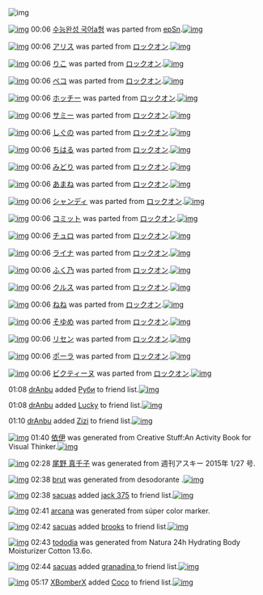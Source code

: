 ![img](http://gdrive-cdn.herokuapp.com/537b65a5bc09f0000721dda7/512px-barcode.png)

[![img](http://www.deviantsart.com/355fnq6.png)](http://www.barcodekanojo.com/kanojo/3020188/%EC%88%98%EB%8A%A5%EC%99%84%EC%84%B1%20%EA%B5%AD%EC%96%B4a%ED%98%95) 00:06 [수능완성 국어a형](http://www.barcodekanojo.com/kanojo/3020188/%EC%88%98%EB%8A%A5%EC%99%84%EC%84%B1%20%EA%B5%AD%EC%96%B4a%ED%98%95) was parted from [epSn](http://www.barcodekanojo.com/kanojo/3020188/%EC%88%98%EB%8A%A5%EC%99%84%EC%84%B1%20%EA%B5%AD%EC%96%B4a%ED%98%95).[![img](http://www.deviantsart.com/8uavvb.jpeg)](http://www.barcodekanojo.com/user/20375/epSn) 

[![img](http://www.deviantsart.com/g04is9.png)](http://www.barcodekanojo.com/kanojo/2913036/%E3%82%A2%E3%83%AA%E3%82%B9) 00:06 [アリス](http://www.barcodekanojo.com/kanojo/2913036/%E3%82%A2%E3%83%AA%E3%82%B9) was parted from [ロックオン](http://www.barcodekanojo.com/kanojo/2913036/%E3%82%A2%E3%83%AA%E3%82%B9).[![img](http://www.deviantsart.com/2musf1g.jpeg)](http://www.barcodekanojo.com/user/241643/%E3%83%AD%E3%83%83%E3%82%AF%E3%82%AA%E3%83%B3) 

[![img](http://www.deviantsart.com/3useppd.png)](http://www.barcodekanojo.com/kanojo/2927043/%E3%82%8A%E3%81%93) 00:06 [りこ](http://www.barcodekanojo.com/kanojo/2927043/%E3%82%8A%E3%81%93) was parted from [ロックオン](http://www.barcodekanojo.com/kanojo/2927043/%E3%82%8A%E3%81%93).[![img](http://www.deviantsart.com/2musf1g.jpeg)](http://www.barcodekanojo.com/user/241643/%E3%83%AD%E3%83%83%E3%82%AF%E3%82%AA%E3%83%B3) 

[![img](http://www.deviantsart.com/31r70aq.png)](http://www.barcodekanojo.com/kanojo/2910951/%E3%83%9A%E3%82%B3) 00:06 [ペコ](http://www.barcodekanojo.com/kanojo/2910951/%E3%83%9A%E3%82%B3) was parted from [ロックオン](http://www.barcodekanojo.com/kanojo/2910951/%E3%83%9A%E3%82%B3).[![img](http://www.deviantsart.com/2musf1g.jpeg)](http://www.barcodekanojo.com/user/241643/%E3%83%AD%E3%83%83%E3%82%AF%E3%82%AA%E3%83%B3) 

[![img](http://www.deviantsart.com/tslrne.png)](http://www.barcodekanojo.com/kanojo/2908295/%E3%83%9B%E3%83%83%E3%83%81%E3%83%BC) 00:06 [ホッチー](http://www.barcodekanojo.com/kanojo/2908295/%E3%83%9B%E3%83%83%E3%83%81%E3%83%BC) was parted from [ロックオン](http://www.barcodekanojo.com/kanojo/2908295/%E3%83%9B%E3%83%83%E3%83%81%E3%83%BC).[![img](http://www.deviantsart.com/2musf1g.jpeg)](http://www.barcodekanojo.com/user/241643/%E3%83%AD%E3%83%83%E3%82%AF%E3%82%AA%E3%83%B3) 

[![img](http://www.deviantsart.com/31t4ql5.png)](http://www.barcodekanojo.com/kanojo/2908297/%E3%82%B5%E3%83%9F%E3%83%BC) 00:06 [サミー](http://www.barcodekanojo.com/kanojo/2908297/%E3%82%B5%E3%83%9F%E3%83%BC) was parted from [ロックオン](http://www.barcodekanojo.com/kanojo/2908297/%E3%82%B5%E3%83%9F%E3%83%BC).[![img](http://www.deviantsart.com/2musf1g.jpeg)](http://www.barcodekanojo.com/user/241643/%E3%83%AD%E3%83%83%E3%82%AF%E3%82%AA%E3%83%B3) 

[![img](http://www.deviantsart.com/1tis4v8.png)](http://www.barcodekanojo.com/kanojo/2908300/%E3%81%97%E3%81%90%E3%81%AE) 00:06 [しぐの](http://www.barcodekanojo.com/kanojo/2908300/%E3%81%97%E3%81%90%E3%81%AE) was parted from [ロックオン](http://www.barcodekanojo.com/kanojo/2908300/%E3%81%97%E3%81%90%E3%81%AE).[![img](http://www.deviantsart.com/2musf1g.jpeg)](http://www.barcodekanojo.com/user/241643/%E3%83%AD%E3%83%83%E3%82%AF%E3%82%AA%E3%83%B3) 

[![img](http://www.deviantsart.com/26pkofk.png)](http://www.barcodekanojo.com/kanojo/2908301/%E3%81%A1%E3%81%AF%E3%82%8B) 00:06 [ちはる](http://www.barcodekanojo.com/kanojo/2908301/%E3%81%A1%E3%81%AF%E3%82%8B) was parted from [ロックオン](http://www.barcodekanojo.com/kanojo/2908301/%E3%81%A1%E3%81%AF%E3%82%8B).[![img](http://www.deviantsart.com/2musf1g.jpeg)](http://www.barcodekanojo.com/user/241643/%E3%83%AD%E3%83%83%E3%82%AF%E3%82%AA%E3%83%B3) 

[![img](http://www.deviantsart.com/n44rnt.png)](http://www.barcodekanojo.com/kanojo/3048958/%E3%81%BF%E3%81%A9%E3%82%8A) 00:06 [みどり](http://www.barcodekanojo.com/kanojo/3048958/%E3%81%BF%E3%81%A9%E3%82%8A) was parted from [ロックオン](http://www.barcodekanojo.com/kanojo/3048958/%E3%81%BF%E3%81%A9%E3%82%8A).[![img](http://www.deviantsart.com/2musf1g.jpeg)](http://www.barcodekanojo.com/user/241643/%E3%83%AD%E3%83%83%E3%82%AF%E3%82%AA%E3%83%B3) 

[![img](http://www.deviantsart.com/3vjqhrf.png)](http://www.barcodekanojo.com/kanojo/3055958/%E3%81%82%E3%81%BE%E3%81%AD) 00:06 [あまね](http://www.barcodekanojo.com/kanojo/3055958/%E3%81%82%E3%81%BE%E3%81%AD) was parted from [ロックオン](http://www.barcodekanojo.com/kanojo/3055958/%E3%81%82%E3%81%BE%E3%81%AD).[![img](http://www.deviantsart.com/2musf1g.jpeg)](http://www.barcodekanojo.com/user/241643/%E3%83%AD%E3%83%83%E3%82%AF%E3%82%AA%E3%83%B3) 

[![img](http://www.deviantsart.com/p4p03e.png)](http://www.barcodekanojo.com/kanojo/3066019/%E3%82%B7%E3%83%A3%E3%83%B3%E3%83%87%E3%82%A3) 00:06 [シャンディ](http://www.barcodekanojo.com/kanojo/3066019/%E3%82%B7%E3%83%A3%E3%83%B3%E3%83%87%E3%82%A3) was parted from [ロックオン](http://www.barcodekanojo.com/kanojo/3066019/%E3%82%B7%E3%83%A3%E3%83%B3%E3%83%87%E3%82%A3).[![img](http://www.deviantsart.com/2musf1g.jpeg)](http://www.barcodekanojo.com/user/241643/%E3%83%AD%E3%83%83%E3%82%AF%E3%82%AA%E3%83%B3) 

[![img](http://www.deviantsart.com/168b3s5.png)](http://www.barcodekanojo.com/kanojo/3067853/%E3%82%B3%E3%83%9F%E3%83%83%E3%83%88) 00:06 [コミット](http://www.barcodekanojo.com/kanojo/3067853/%E3%82%B3%E3%83%9F%E3%83%83%E3%83%88) was parted from [ロックオン](http://www.barcodekanojo.com/kanojo/3067853/%E3%82%B3%E3%83%9F%E3%83%83%E3%83%88).[![img](http://www.deviantsart.com/2musf1g.jpeg)](http://www.barcodekanojo.com/user/241643/%E3%83%AD%E3%83%83%E3%82%AF%E3%82%AA%E3%83%B3) 

[![img](http://www.deviantsart.com/7oefs3.png)](http://www.barcodekanojo.com/kanojo/2910973/%E3%83%81%E3%83%A5%E3%83%AD) 00:06 [チュロ](http://www.barcodekanojo.com/kanojo/2910973/%E3%83%81%E3%83%A5%E3%83%AD) was parted from [ロックオン](http://www.barcodekanojo.com/kanojo/2910973/%E3%83%81%E3%83%A5%E3%83%AD).[![img](http://www.deviantsart.com/2musf1g.jpeg)](http://www.barcodekanojo.com/user/241643/%E3%83%AD%E3%83%83%E3%82%AF%E3%82%AA%E3%83%B3) 

[![img](http://www.deviantsart.com/3v4551g.png)](http://www.barcodekanojo.com/kanojo/2910953/%E3%83%A9%E3%82%A4%E3%83%8A) 00:06 [ライナ](http://www.barcodekanojo.com/kanojo/2910953/%E3%83%A9%E3%82%A4%E3%83%8A) was parted from [ロックオン](http://www.barcodekanojo.com/kanojo/2910953/%E3%83%A9%E3%82%A4%E3%83%8A).[![img](http://www.deviantsart.com/2musf1g.jpeg)](http://www.barcodekanojo.com/user/241643/%E3%83%AD%E3%83%83%E3%82%AF%E3%82%AA%E3%83%B3) 

[![img](http://www.deviantsart.com/11afv6o.png)](http://www.barcodekanojo.com/kanojo/2929847/%E3%81%B5%E3%81%8F%E4%B9%83) 00:06 [ふく乃](http://www.barcodekanojo.com/kanojo/2929847/%E3%81%B5%E3%81%8F%E4%B9%83) was parted from [ロックオン](http://www.barcodekanojo.com/kanojo/2929847/%E3%81%B5%E3%81%8F%E4%B9%83).[![img](http://www.deviantsart.com/2musf1g.jpeg)](http://www.barcodekanojo.com/user/241643/%E3%83%AD%E3%83%83%E3%82%AF%E3%82%AA%E3%83%B3) 

[![img](http://www.deviantsart.com/2errv3d.png)](http://www.barcodekanojo.com/kanojo/2911333/%E3%82%AF%E3%83%AB%E3%82%B9) 00:06 [クルス](http://www.barcodekanojo.com/kanojo/2911333/%E3%82%AF%E3%83%AB%E3%82%B9) was parted from [ロックオン](http://www.barcodekanojo.com/kanojo/2911333/%E3%82%AF%E3%83%AB%E3%82%B9).[![img](http://www.deviantsart.com/2musf1g.jpeg)](http://www.barcodekanojo.com/user/241643/%E3%83%AD%E3%83%83%E3%82%AF%E3%82%AA%E3%83%B3) 

[![img](http://www.deviantsart.com/23malgd.png)](http://www.barcodekanojo.com/kanojo/2906756/%E3%81%AD%E3%81%AD) 00:06 [ねね](http://www.barcodekanojo.com/kanojo/2906756/%E3%81%AD%E3%81%AD) was parted from [ロックオン](http://www.barcodekanojo.com/kanojo/2906756/%E3%81%AD%E3%81%AD).[![img](http://www.deviantsart.com/2musf1g.jpeg)](http://www.barcodekanojo.com/user/241643/%E3%83%AD%E3%83%83%E3%82%AF%E3%82%AA%E3%83%B3) 

[![img](http://www.deviantsart.com/1j9908j.png)](http://www.barcodekanojo.com/kanojo/2908261/%E3%81%9D%E3%82%86%E3%82%81) 00:06 [そゆめ](http://www.barcodekanojo.com/kanojo/2908261/%E3%81%9D%E3%82%86%E3%82%81) was parted from [ロックオン](http://www.barcodekanojo.com/kanojo/2908261/%E3%81%9D%E3%82%86%E3%82%81).[![img](http://www.deviantsart.com/2musf1g.jpeg)](http://www.barcodekanojo.com/user/241643/%E3%83%AD%E3%83%83%E3%82%AF%E3%82%AA%E3%83%B3) 

[![img](http://www.deviantsart.com/3rs7lkq.png)](http://www.barcodekanojo.com/kanojo/2925481/%E3%83%AA%E3%82%BB%E3%83%B3) 00:06 [リセン](http://www.barcodekanojo.com/kanojo/2925481/%E3%83%AA%E3%82%BB%E3%83%B3) was parted from [ロックオン](http://www.barcodekanojo.com/kanojo/2925481/%E3%83%AA%E3%82%BB%E3%83%B3).[![img](http://www.deviantsart.com/2musf1g.jpeg)](http://www.barcodekanojo.com/user/241643/%E3%83%AD%E3%83%83%E3%82%AF%E3%82%AA%E3%83%B3) 

[![img](http://www.deviantsart.com/1tkeed2.png)](http://www.barcodekanojo.com/kanojo/2922887/%E3%83%9D%E3%83%BC%E3%83%A9) 00:06 [ポーラ](http://www.barcodekanojo.com/kanojo/2922887/%E3%83%9D%E3%83%BC%E3%83%A9) was parted from [ロックオン](http://www.barcodekanojo.com/kanojo/2922887/%E3%83%9D%E3%83%BC%E3%83%A9).[![img](http://www.deviantsart.com/2musf1g.jpeg)](http://www.barcodekanojo.com/user/241643/%E3%83%AD%E3%83%83%E3%82%AF%E3%82%AA%E3%83%B3) 

[![img](http://www.deviantsart.com/3gr8ade.png)](http://www.barcodekanojo.com/kanojo/2927946/%E3%83%93%E3%82%AF%E3%83%86%E3%82%A3%E3%83%BC%E3%83%8C) 00:06 [ビクティーヌ](http://www.barcodekanojo.com/kanojo/2927946/%E3%83%93%E3%82%AF%E3%83%86%E3%82%A3%E3%83%BC%E3%83%8C) was parted from [ロックオン](http://www.barcodekanojo.com/kanojo/2927946/%E3%83%93%E3%82%AF%E3%83%86%E3%82%A3%E3%83%BC%E3%83%8C).[![img](http://www.deviantsart.com/2musf1g.jpeg)](http://www.barcodekanojo.com/user/241643/%E3%83%AD%E3%83%83%E3%82%AF%E3%82%AA%E3%83%B3) 

01:08 [drAnbu](http://www.barcodekanojo.com/user/499707/drAnbu) added [Руби](http://www.barcodekanojo.com/kanojo/2502655/%D0%A0%D1%83%D0%B1%D0%B8) to friend list.[![img](http://www.deviantsart.com/ei279c.png)](http://www.barcodekanojo.com/kanojo/2502655/%D0%A0%D1%83%D0%B1%D0%B8) 

01:08 [drAnbu](http://www.barcodekanojo.com/user/499707/drAnbu) added [Lucky](http://www.barcodekanojo.com/kanojo/2747641/Lucky) to friend list.[![img](http://www.deviantsart.com/2o67nuc.png)](http://www.barcodekanojo.com/kanojo/2747641/Lucky) 

01:10 [drAnbu](http://www.barcodekanojo.com/user/499707/drAnbu) added [Zizi](http://www.barcodekanojo.com/kanojo/2212647/Zizi) to friend list.[![img](http://www.deviantsart.com/3lctur4.png)](http://www.barcodekanojo.com/kanojo/2212647/Zizi) 

[![img](http://www.deviantsart.com/34dqqn9.png)](http://www.barcodekanojo.com/kanojo/3191688/%E4%BE%9D%E4%BC%8A) 01:40 [依伊](http://www.barcodekanojo.com/kanojo/3191688/%E4%BE%9D%E4%BC%8A) was generated from Creative Stuff:An Activity Book for Visual Thinker.[![img](http://www.deviantsart.com/3ooie4q.jpeg)](http://www.barcodekanojo.com/product_images/barcode/6016239/1421253568/Creative%20Stuff%3AAn%20Activity%20Book%20for%20Visual%20Thinker.jpg) 

[![img](http://www.deviantsart.com/snhkqc.png)](http://www.barcodekanojo.com/kanojo/3191689/%E5%B0%BE%E9%87%8E%20%E7%9C%9F%E5%8D%83%E5%AD%90) 02:28 [尾野 真千子](http://www.barcodekanojo.com/kanojo/3191689/%E5%B0%BE%E9%87%8E%20%E7%9C%9F%E5%8D%83%E5%AD%90) was generated from 週刊アスキー 2015年 1/27 号.

[![img](http://www.deviantsart.com/3cgn3cf.png)](http://www.barcodekanojo.com/kanojo/3191690/brut) 02:38 [brut](http://www.barcodekanojo.com/kanojo/3191690/brut) was generated from desodorante .[![img](http://www.deviantsart.com/23mrtct.jpeg)](http://www.barcodekanojo.com/product_images/barcode/3037309/1314506417/Brut%20Classic%20Desodorante.jpg) 

[![img](http://www.deviantsart.com/9cojhg.jpeg)](http://www.barcodekanojo.com/user/430424/sacuas) 02:38 [sacuas](http://www.barcodekanojo.com/user/430424/sacuas) added [jack 375](http://www.barcodekanojo.com/kanojo/559437/jack%20375) to friend list.[![img](http://www.deviantsart.com/2fgk727.png)](http://www.barcodekanojo.com/kanojo/559437/jack%20375) 

[![img](http://www.deviantsart.com/n1c607.png)](http://www.barcodekanojo.com/kanojo/3191691/arcana) 02:41 [arcana](http://www.barcodekanojo.com/kanojo/3191691/arcana) was generated from súper color marker.

[![img](http://www.deviantsart.com/9cojhg.jpeg)](http://www.barcodekanojo.com/user/430424/sacuas) 02:42 [sacuas](http://www.barcodekanojo.com/user/430424/sacuas) added [brooks](http://www.barcodekanojo.com/kanojo/2468299/brooks) to friend list.[![img](http://www.deviantsart.com/1a95h45.png)](http://www.barcodekanojo.com/kanojo/2468299/brooks) 

[![img](http://www.deviantsart.com/35a99qc.png)](http://www.barcodekanojo.com/kanojo/3191692/tododia) 02:43 [tododia](http://www.barcodekanojo.com/kanojo/3191692/tododia) was generated from Natura 24h Hydrating Body Moisturizer Cotton 13.6o.

[![img](http://www.deviantsart.com/9cojhg.jpeg)](http://www.barcodekanojo.com/user/430424/sacuas) 02:44 [sacuas](http://www.barcodekanojo.com/user/430424/sacuas) added [granadina ](http://www.barcodekanojo.com/kanojo/2805131/granadina%20) to friend list.[![img](http://www.deviantsart.com/6fo05m.png)](http://www.barcodekanojo.com/kanojo/2805131/granadina%20) 

[![img](http://www.deviantsart.com/1938sb0.jpeg)](http://www.barcodekanojo.com/user/497950/XBomberX) 05:17 [XBomberX](http://www.barcodekanojo.com/user/497950/XBomberX) added [Coco](http://www.barcodekanojo.com/kanojo/2550657/Coco) to friend list.[![img](http://www.deviantsart.com/2oafad8.png)](http://www.barcodekanojo.com/kanojo/2550657/Coco) 

